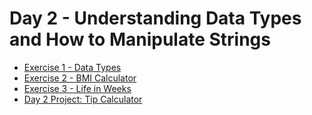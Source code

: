 # Day 2 - Understanding Data Types and How to Manipulate Strings

* [Exercise 1 - Data Types](https://replit.com/@BalakrishnaNaidu/Exercise-1-Data-Types "Data Types")
* [Exercise 2 - BMI Calculator](https://replit.com/@BalakrishnaNaidu/Exercise-2-BMI-Calculator "BMI Calculator")
* [Exercise 3 - Life in Weeks](https://replit.com/@BalakrishnaNaidu/Exercise-3-Life-in-Weeks "Life in Weeks")
* [Day 2 Project: Tip Calculator](https://replit.com/@BalakrishnaNaidu/Day-2-Project-Tip-Calculator "Tip Calculator")
